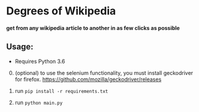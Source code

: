 # Degrees of Wikipedia
#### get from any wikipedia article to another in as few clicks as possible

## Usage:
* Requires Python 3.6

0) (optional) to use the selenium functionality, you must install geckodriver for firefox. https://github.com/mozilla/geckodriver/releases

1) run `pip install -r requirements.txt`

2) run `python main.py`
